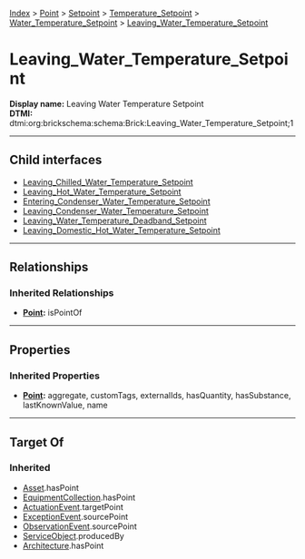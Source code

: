 [Index](../../../../../index.md) > [Point](../../../../Point.md) > [Setpoint](../../../Setpoint.md) > [Temperature_Setpoint](../../Temperature_Setpoint.md) > [Water_Temperature_Setpoint](../Water_Temperature_Setpoint.md) > [Leaving_Water_Temperature_Setpoint](#)
# Leaving_Water_Temperature_Setpoint

**Display name:** Leaving Water Temperature Setpoint<br />
**DTMI:** dtmi:org:brickschema:schema:Brick:Leaving_Water_Temperature_Setpoint;1

---

## Child interfaces
* [Leaving_Chilled_Water_Temperature_Setpoint](Leaving_Chilled_Water_Temperature_Setpoint.md)
* [Leaving_Hot_Water_Temperature_Setpoint](Leaving_Hot_Water_Temperature_Setpoint.md)
* [Entering_Condenser_Water_Temperature_Setpoint](Entering_Condenser_Water_Temperature_Setpoint.md)
* [Leaving_Condenser_Water_Temperature_Setpoint](Leaving_Condenser_Water_Temperature_Setpoint.md)
* [Leaving_Water_Temperature_Deadband_Setpoint](Leaving_Water_Temperature_Deadband_Setpoint.md)
* [Leaving_Domestic_Hot_Water_Temperature_Setpoint](../Hot_Water_Temperature_Setpoint/Domestic_Hot_Water_Temperature_Setpoint/Leaving_Domestic_Hot_Water_Temperature_Setpoint.md)

---

## Relationships

### Inherited Relationships
* **[Point](../../../../Point.md):** isPointOf

---

## Properties

### Inherited Properties
* **[Point](../../../../Point.md):** aggregate, customTags, externalIds, hasQuantity, hasSubstance, lastKnownValue, name

---

## Target Of
### Inherited
* [Asset](../../../../../Asset/Asset.md).hasPoint
* [EquipmentCollection](../../../../../Collection/EquipmentCollection.md).hasPoint
* [ActuationEvent](../../../../../Event/PointEvent/ActuationEvent.md).targetPoint
* [ExceptionEvent](../../../../../Event/PointEvent/ExceptionEvent.md).sourcePoint
* [ObservationEvent](../../../../../Event/PointEvent/ObservationEvent.md).sourcePoint
* [ServiceObject](../../../../../Information/ServiceObject/ServiceObject.md).producedBy
* [Architecture](../../../../../Space/Architecture/Architecture.md).hasPoint
